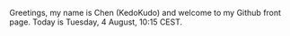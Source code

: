 Greetings, my name is Chen (KedoKudo) and welcome to my Github front page.  Today is Tuesday, 4 August, 10:15 CEST.
